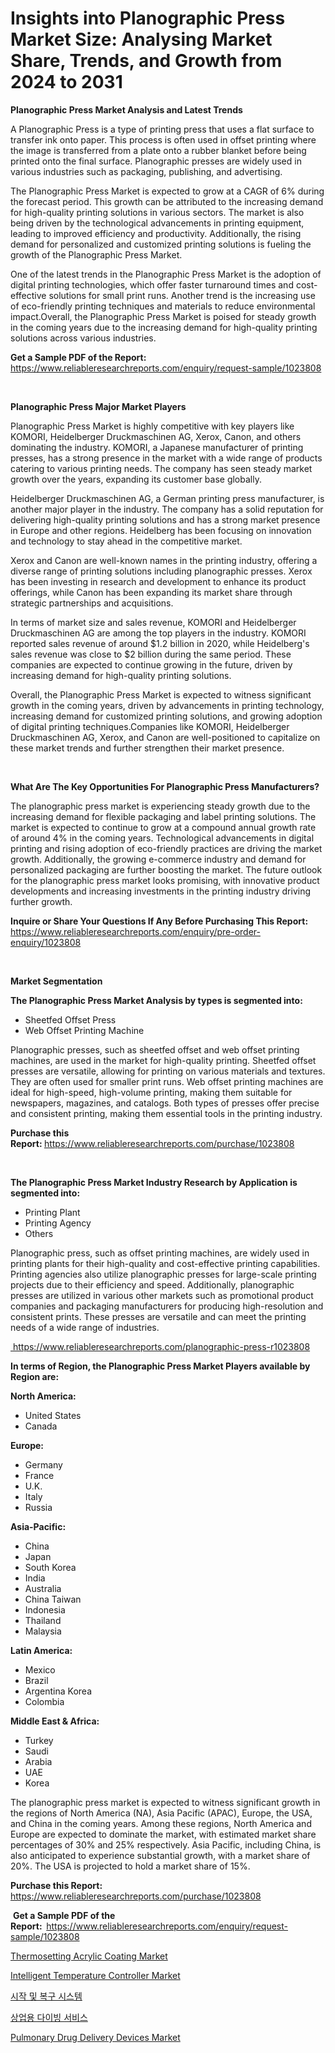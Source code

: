<p><h1>Insights into Planographic Press Market Size: Analysing Market Share, Trends, and Growth from 2024 to 2031</h1></p><p><strong>Planographic Press Market Analysis and Latest Trends</strong></p>
<p><p>A Planographic Press is a type of printing press that uses a flat surface to transfer ink onto paper. This process is often used in offset printing where the image is transferred from a plate onto a rubber blanket before being printed onto the final surface. Planographic presses are widely used in various industries such as packaging, publishing, and advertising.</p><p>The Planographic Press Market is expected to grow at a CAGR of 6% during the forecast period. This growth can be attributed to the increasing demand for high-quality printing solutions in various sectors. The market is also being driven by the technological advancements in printing equipment, leading to improved efficiency and productivity. Additionally, the rising demand for personalized and customized printing solutions is fueling the growth of the Planographic Press Market.</p><p>One of the latest trends in the Planographic Press Market is the adoption of digital printing technologies, which offer faster turnaround times and cost-effective solutions for small print runs. Another trend is the increasing use of eco-friendly printing techniques and materials to reduce environmental impact.Overall, the Planographic Press Market is poised for steady growth in the coming years due to the increasing demand for high-quality printing solutions across various industries.</p></p>
<p><strong>Get a Sample PDF of the Report:&nbsp;</strong> <a href="https://www.reliableresearchreports.com/enquiry/request-sample/1023808">https://www.reliableresearchreports.com/enquiry/request-sample/1023808</a></p>
<p>&nbsp;</p>
<p><strong>Planographic Press Major Market Players</strong></p>
<p><p>Planographic Press Market is highly competitive with key players like KOMORI, Heidelberger Druckmaschinen AG, Xerox, Canon, and others dominating the industry. KOMORI, a Japanese manufacturer of printing presses, has a strong presence in the market with a wide range of products catering to various printing needs. The company has seen steady market growth over the years, expanding its customer base globally.</p><p>Heidelberger Druckmaschinen AG, a German printing press manufacturer, is another major player in the industry. The company has a solid reputation for delivering high-quality printing solutions and has a strong market presence in Europe and other regions. Heidelberg has been focusing on innovation and technology to stay ahead in the competitive market.</p><p>Xerox and Canon are well-known names in the printing industry, offering a diverse range of printing solutions including planographic presses. Xerox has been investing in research and development to enhance its product offerings, while Canon has been expanding its market share through strategic partnerships and acquisitions.</p><p>In terms of market size and sales revenue, KOMORI and Heidelberger Druckmaschinen AG are among the top players in the industry. KOMORI reported sales revenue of around $1.2 billion in 2020, while Heidelberg's sales revenue was close to $2 billion during the same period. These companies are expected to continue growing in the future, driven by increasing demand for high-quality printing solutions.</p><p>Overall, the Planographic Press Market is expected to witness significant growth in the coming years, driven by advancements in printing technology, increasing demand for customized printing solutions, and growing adoption of digital printing techniques.Companies like KOMORI, Heidelberger Druckmaschinen AG, Xerox, and Canon are well-positioned to capitalize on these market trends and further strengthen their market presence.</p></p>
<p>&nbsp;</p>
<p><strong>What Are The Key Opportunities For Planographic Press Manufacturers?</strong></p>
<p><p>The planographic press market is experiencing steady growth due to the increasing demand for flexible packaging and label printing solutions. The market is expected to continue to grow at a compound annual growth rate of around 4% in the coming years. Technological advancements in digital printing and rising adoption of eco-friendly practices are driving the market growth. Additionally, the growing e-commerce industry and demand for personalized packaging are further boosting the market. The future outlook for the planographic press market looks promising, with innovative product developments and increasing investments in the printing industry driving further growth.</p></p>
<p><strong>Inquire or Share Your Questions If Any Before Purchasing This Report:</strong> <a href="https://www.reliableresearchreports.com/enquiry/pre-order-enquiry/1023808">https://www.reliableresearchreports.com/enquiry/pre-order-enquiry/1023808</a></p>
<p>&nbsp;</p>
<p><strong>Market Segmentation</strong></p>
<p><strong>The Planographic Press Market Analysis by types is segmented into:</strong></p>
<p><ul><li>Sheetfed Offset Press</li><li>Web Offset Printing Machine</li></ul></p>
<p><p>Planographic presses, such as sheetfed offset and web offset printing machines, are used in the market for high-quality printing. Sheetfed offset presses are versatile, allowing for printing on various materials and textures. They are often used for smaller print runs. Web offset printing machines are ideal for high-speed, high-volume printing, making them suitable for newspapers, magazines, and catalogs. Both types of presses offer precise and consistent printing, making them essential tools in the printing industry.</p></p>
<p><strong>Purchase this Report:&nbsp;</strong><a href="https://www.reliableresearchreports.com/purchase/1023808">https://www.reliableresearchreports.com/purchase/1023808</a></p>
<p>&nbsp;</p>
<p><strong>The Planographic Press Market Industry Research by Application is segmented into:</strong></p>
<p><ul><li>Printing Plant</li><li>Printing Agency</li><li>Others</li></ul></p>
<p><p>Planographic press, such as offset printing machines, are widely used in printing plants for their high-quality and cost-effective printing capabilities. Printing agencies also utilize planographic presses for large-scale printing projects due to their efficiency and speed. Additionally, planographic presses are utilized in various other markets such as promotional product companies and packaging manufacturers for producing high-resolution and consistent prints. These presses are versatile and can meet the printing needs of a wide range of industries.</p></p>
<p><a href="https://www.reliableresearchreports.com/planographic-press-r1023808">&nbsp;https://www.reliableresearchreports.com/planographic-press-r1023808</a></p>
<p><strong>In terms of Region, the Planographic Press Market Players available by Region are:</strong></p>
<p>
    <p> <strong> North America: </strong>
        <ul>
            <li>United States</li>
            <li>Canada</li>
        </ul>
        </p> 
    <p> <strong> Europe: </strong>
        <ul>
            <li>Germany</li>
            <li>France</li>
            <li>U.K.</li>
            <li>Italy</li>
            <li>Russia</li>
        </ul>
        </p> 
    <p> <strong> Asia-Pacific: </strong>
        <ul>
            <li>China</li>
            <li>Japan</li>
            <li>South Korea</li>
            <li>India</li>
            <li>Australia</li>
            <li>China Taiwan</li>
            <li>Indonesia</li>
            <li>Thailand</li>
            <li>Malaysia</li>
        </ul>
        </p> 
    <p> <strong> Latin America: </strong>
        <ul>
            <li>Mexico</li>
            <li>Brazil</li>
            <li>Argentina Korea</li>
            <li>Colombia</li>
        </ul>
        </p> 
    <p> <strong> Middle East & Africa: </strong>
        <ul>
            <li>Turkey</li>
            <li>Saudi</li>
            <li>Arabia</li>
            <li>UAE</li>
            <li>Korea</li>
        </ul>
    </p>
    </p>
<p><p>The planographic press market is expected to witness significant growth in the regions of North America (NA), Asia Pacific (APAC), Europe, the USA, and China in the coming years. Among these regions, North America and Europe are expected to dominate the market, with estimated market share percentages of 30% and 25% respectively. Asia Pacific, including China, is also anticipated to experience substantial growth, with a market share of 20%. The USA is projected to hold a market share of 15%.</p></p>
<p><strong>Purchase this Report: </strong><a href="https://www.reliableresearchreports.com/purchase/1023808">https://www.reliableresearchreports.com/purchase/1023808</a></p>
<p>&nbsp;<strong>Get a Sample PDF of the Report:&nbsp;&nbsp;</strong><a href="https://www.reliableresearchreports.com/enquiry/request-sample/1023808">https://www.reliableresearchreports.com/enquiry/request-sample/1023808</a></p>
<p><strong></strong></p>
<p><p><a href="https://github.com/kathiaseamanalvaradovlprc2h/Market-Research-Report-List-2/blob/main/thermosetting-acrylic-coating-market.md">Thermosetting Acrylic Coating Market</a></p><p><a href="https://www.linkedin.com/pulse/intelligent-temperature-controller-market-trends-analysis-forecasted-ppruf">Intelligent Temperature Controller Market</a></p><p><a href="https://github.com/valroy852/Market-Research-Report-List-1/blob/main/447209754646.md">시작 및 복구 시스템</a></p><p><a href="https://github.com/royErdmtyan906778/Market-Research-Report-List-1/blob/main/365829254645.md">상업용 다이빙 서비스</a></p><p><a href="https://www.linkedin.com/pulse/pulmonary-drug-delivery-devices-market-analysis-its-cagr-segmentation-zxcgc">Pulmonary Drug Delivery Devices Market</a></p></p>
